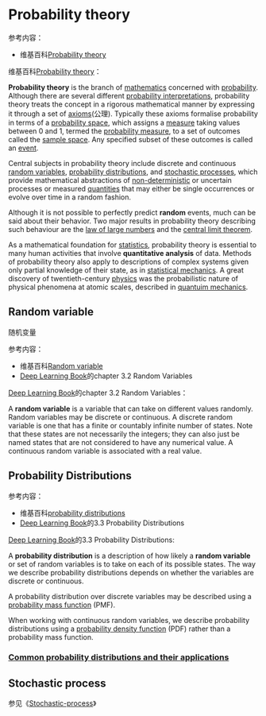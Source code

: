 # Probability theory

参考内容：

- 维基百科[Probability theory](https://en.wikipedia.org/wiki/Probability_theory)

维基百科[Probability theory](https://en.wikipedia.org/wiki/Probability_theory)：

**Probability theory** is the branch of [mathematics](https://en.wikipedia.org/wiki/Mathematics) concerned with [probability](https://en.wikipedia.org/wiki/Probability). Although there are several different [probability interpretations](https://en.wikipedia.org/wiki/Probability_interpretations), probability theory treats the concept in a rigorous mathematical manner by expressing it through a set of [axioms](https://en.wikipedia.org/wiki/Axioms_of_probability)(公理). Typically these axioms formalise probability in terms of a [probability space](https://en.wikipedia.org/wiki/Probability_space), which assigns a [measure](https://en.wikipedia.org/wiki/Measure_(mathematics)) taking values between 0 and 1, termed the [probability measure](https://en.wikipedia.org/wiki/Probability_measure), to a set of outcomes called the [sample space](https://en.wikipedia.org/wiki/Sample_space). Any specified subset of these outcomes is called an [event](https://en.wikipedia.org/wiki/Event_(probability_theory)).

Central subjects in probability theory include discrete and continuous [random variables](https://en.wikipedia.org/wiki/Random_variable), [probability distributions](https://en.wikipedia.org/wiki/Probability_distributions), and [stochastic processes](https://en.wikipedia.org/wiki/Stochastic_process), which provide mathematical abstractions of [non-deterministic](https://en.wikipedia.org/wiki/Determinism) or uncertain processes or measured [quantities](https://en.wikipedia.org/wiki/Quantity) that may either be single occurrences or evolve over time in a random fashion.

Although it is not possible to perfectly predict **random** events, much can be said about their behavior. Two major results in probability theory describing such behaviour are the [law of large numbers](https://en.wikipedia.org/wiki/Law_of_large_numbers) and the [central limit theorem](https://en.wikipedia.org/wiki/Central_limit_theorem).

As a mathematical foundation for [statistics](https://en.wikipedia.org/wiki/Statistics), probability theory is essential to many human activities that involve **quantitative analysis** of data. Methods of probability theory also apply to descriptions of complex systems given only partial knowledge of their state, as in [statistical mechanics](https://en.wikipedia.org/wiki/Statistical_mechanics). A great discovery of twentieth-century [physics](https://en.wikipedia.org/wiki/Physics) was the probabilistic nature of physical phenomena at atomic scales, described in [quantuim mechanics](https://en.wikipedia.org/wiki/Quantum_mechanics).



## Random variable

随机变量

参考内容：

- 维基百科[Random variable](https://en.wikipedia.org/wiki/Random_variable)
- [Deep Learning Book](http://www.deeplearningbook.org/front_matter.pdf)的chapter 3.2 Random Variables

[Deep Learning Book](http://www.deeplearningbook.org/front_matter.pdf)的chapter 3.2 Random Variables：

A **random variable** is a variable that can take on different values randomly. Random variables may be discrete or continuous. A discrete random variable is one that has a finite or countably infinite number of states. Note that these states are not necessarily the integers; they can also just be named states that are not considered to have any numerical value. A continuous random variable is associated with a real value.



## Probability Distributions

参考内容：

- 维基百科[probability distributions](https://en.wikipedia.org/wiki/Probability_distributions)
- [Deep Learning Book](http://www.deeplearningbook.org/front_matter.pdf)的3.3 Probability Distributions

[Deep Learning Book](http://www.deeplearningbook.org/front_matter.pdf)的3.3 Probability Distributions:

A **probability distribution** is a description of how likely a **random variable** or set of random variables is to take on each of its possible states. The way we describe probability distributions depends on whether the variables are discrete or continuous.

A probability distribution over discrete variables may be described using a [probability mass function](https://en.wikipedia.org/wiki/Probability_mass_function) (PMF).

When working with continuous random variables, we describe probability distributions using a [probability density function](https://en.wikipedia.org/wiki/Probability_density_function) (PDF) rather than a probability mass function.

### [Common probability distributions and their applications](https://en.wikipedia.org/wiki/Probability_distribution#Common_probability_distributions_and_their_applications)





## Stochastic process

参见《[Stochastic-process](./Stochastic-process/Stochastic-process.md)》